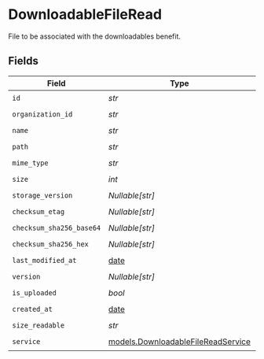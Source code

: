 # DownloadableFileRead

File to be associated with the downloadables benefit.


## Fields

| Field                                                                          | Type                                                                           | Required                                                                       | Description                                                                    |
| ------------------------------------------------------------------------------ | ------------------------------------------------------------------------------ | ------------------------------------------------------------------------------ | ------------------------------------------------------------------------------ |
| `id`                                                                           | *str*                                                                          | :heavy_check_mark:                                                             | N/A                                                                            |
| `organization_id`                                                              | *str*                                                                          | :heavy_check_mark:                                                             | N/A                                                                            |
| `name`                                                                         | *str*                                                                          | :heavy_check_mark:                                                             | N/A                                                                            |
| `path`                                                                         | *str*                                                                          | :heavy_check_mark:                                                             | N/A                                                                            |
| `mime_type`                                                                    | *str*                                                                          | :heavy_check_mark:                                                             | N/A                                                                            |
| `size`                                                                         | *int*                                                                          | :heavy_check_mark:                                                             | N/A                                                                            |
| `storage_version`                                                              | *Nullable[str]*                                                                | :heavy_check_mark:                                                             | N/A                                                                            |
| `checksum_etag`                                                                | *Nullable[str]*                                                                | :heavy_check_mark:                                                             | N/A                                                                            |
| `checksum_sha256_base64`                                                       | *Nullable[str]*                                                                | :heavy_check_mark:                                                             | N/A                                                                            |
| `checksum_sha256_hex`                                                          | *Nullable[str]*                                                                | :heavy_check_mark:                                                             | N/A                                                                            |
| `last_modified_at`                                                             | [date](https://docs.python.org/3/library/datetime.html#date-objects)           | :heavy_check_mark:                                                             | N/A                                                                            |
| `version`                                                                      | *Nullable[str]*                                                                | :heavy_check_mark:                                                             | N/A                                                                            |
| `is_uploaded`                                                                  | *bool*                                                                         | :heavy_check_mark:                                                             | N/A                                                                            |
| `created_at`                                                                   | [date](https://docs.python.org/3/library/datetime.html#date-objects)           | :heavy_check_mark:                                                             | N/A                                                                            |
| `size_readable`                                                                | *str*                                                                          | :heavy_check_mark:                                                             | N/A                                                                            |
| `service`                                                                      | [models.DownloadableFileReadService](../models/downloadablefilereadservice.md) | :heavy_check_mark:                                                             | N/A                                                                            |